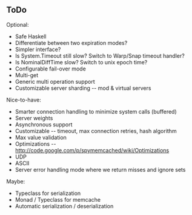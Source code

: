 ## ToDo

Optional:
* Safe Haskell
* Differentiate between two expiration modes?
* Simpler interface?
* Is System.Timeout still slow? Switch to Warp/Snap timeout handler?
* Is NominalDiffTime slow? Switch to unix epoch time?
* Configurable fail-over mode
* Multi-get
* Generic multi operation support
* Customizable server sharding -- mod & virtual servers

Nice-to-have:
* Smarter connection handling to minimize system calls (buffered)
* Server weights
* Asynchronous support
* Customizable -- timeout, max connection retries, hash algorithm
* Max value validation
* Optimizations --  http://code.google.com/p/spymemcached/wiki/Optimizations
* UDP
* ASCII
* Server error handling mode where we return misses and ignore sets

Maybe:
* Typeclass for serialization
* Monad / Typeclass for memcache
* Automatic serialization / deserialization

